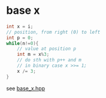 # base x

```cpp
int x = i;
// position, from right (0) to left
int p = 0;
while(n!=0){
    // value at position p
    int m = x%3;
    // do sth with p++ and m
    // in binary case x >>= 1;
    x /= 3;
}
```

see [base_x.hpp](../leetcode/2172/base_x.hpp)
